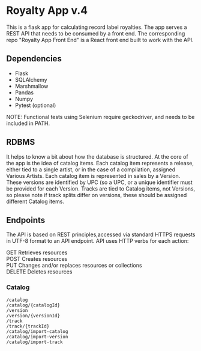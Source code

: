 # Royalty App v.4

This is a flask app for calculating record label royalties. The app serves a REST API that needs to be consumed by a front end. The corresponding repo "Royalty App Front End" is a React front end built to work with the API. 

## Dependencies

- Flask
- SQLAlchemy
- Marshmallow
- Pandas
- Numpy
- Pytest (optional)

NOTE: Functional tests using Selenium require geckodriver, and needs to be included in PATH.

## RDBMS
It helps to know a bit about how the database is structured. At the core of the app is the idea of catalog items. Each catalog item represents a release, either tied to a single artist, or in the case of a compilation, assigned Various Artists. Each catalog item is represented in sales by a Version. These versions are identified by UPC (so a UPC, or a unique identifier must be provided for each Version. Tracks are tied to Catalog items, not Versions, so please note if track splits differ on versions, these should be assigned different Catalog items.

## Endpoints

The API is based on REST principles,accessed via standard HTTPS requests in UTF-8 format to an API endpoint. API uses HTTP verbs for each action:  

GET	Retrieves resources  
POST	Creates resources  
PUT	Changes and/or replaces resources or collections  
DELETE	Deletes resources  

### Catalog

`/catalog`     
`/catalog/{catalogId}`    
`/version`                 
`/version/{versionId}`     
`/track`                   
`/track/{trackId}`     
`/catalog/import-catalog`  
`/catalog/import-version`  
`/catalog/import-track` 

